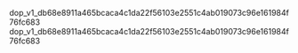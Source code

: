 dop_v1_db68e8911a465bcaca4c1da22f56103e2551c4ab019073c96e161984f76fc683
dop_v1_db68e8911a465bcaca4c1da22f56103e2551c4ab019073c96e161984f76fc683
